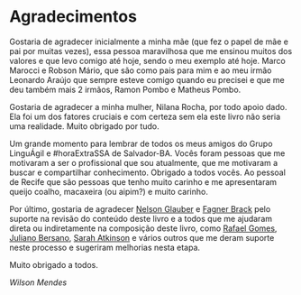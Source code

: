 # Agradecimentos

Gostaria de agradecer inicialmente a minha mãe (que fez o papel de mãe e pai por muitas vezes), essa pessoa maravilhosa que me ensinou muitos dos valores e que levo comigo até hoje, sendo o meu exemplo até hoje. Marco Marocci e Robson Mário, que são como pais para mim e ao meu irmão Leonardo Araújo que sempre esteve comigo quando eu precisei e que me deu também mais 2 irmãos, Ramon Pombo e Matheus Pombo.

Gostaria de agradecer a minha mulher, Nilana Rocha, por todo apoio dado. Ela foi um dos fatores cruciais e com certeza sem ela este livro não seria uma realidade. Muito obrigado por tudo.

Um grande momento para lembrar de todos os meus amigos do Grupo LinguÁgil e #horaExtraSSA de Salvador-BA. Vocês foram pessoas que me motivaram a ser o profissional que sou atualmente, que me motivaram a buscar e compartilhar conhecimento. Obrigado a todos vocês. Ao pessoal de Recife que são pessoas que tenho muito carinho e me apresentaram queijo coalho, macaxeira (ou aipim?) e muito carinho.

Por último, gostaria de agradecer [Nelson Glauber](https://twitter.com/nglauber) e [Fagner Brack](https://twitter.com/fagnerbrack) pelo suporte na revisão do conteúdo deste livro e a todos que me ajudaram direta ou indiretamente na composição deste livro, como [Rafael Gomes](https://twitter.com/gomex), [Juliano Bersano](https://twitter.com/julianobersano), [Sarah Atkinson](https://twitter.com/SarahvAko) e vários outros que me deram suporte neste processo e sugeriram melhorias nesta etapa.

Muito obrigado a todos.

*Wilson Mendes*
